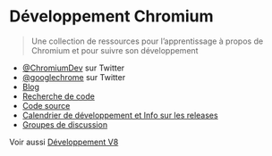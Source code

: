 # Développement Chromium

> Une collection de ressources pour l’apprentissage à propos de Chromium et pour suivre son développement

- [@ChromiumDev](https://twitter.com/ChromiumDev) sur Twitter
- [@googlechrome](https://twitter.com/googlechrome) sur Twitter
- [Blog](https://blog.chromium.org)
- [Recherche de code](https://cs.chromium.org/)
- [Code source](https://cs.chromium.org/chromium/src/)
- [Calendrier de développement et Info sur les releases](https://www.chromium.org/developers/calendar)
- [Groupes de discussion](http://www.chromium.org/developers/discussion-groups)

Voir aussi [Développement V8](v8-development.md)
